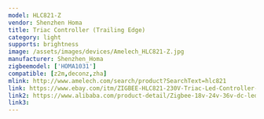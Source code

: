 ```yaml
---
model: HLC821-Z
vendor: Shenzhen Homa
title: Triac Controller (Trailing Edge)
category: light
supports: brightness
image: /assets/images/devices/Amelech_HLC821-Z.jpg
manufacturer: Shenzhen_Homa
zigbeemodel: ['HOMA1031']
compatible: [z2m,deconz,zha]
mlink: http://www.amelech.com/search/product?SearchText=hlc821
link: https://www.ebay.com/itm/ZIGBEE-HLC821-230V-Triac-Led-Controller-Kontroller-Treiber-Dimmer-for-Echo-Plus/113530902178
link2: https://www.alibaba.com/product-detail/Zigbee-18v-24v-36v-dc-led_62002671078.html
link3: 
---
```

